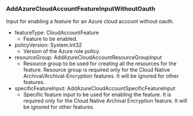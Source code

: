 ### AddAzureCloudAccountFeatureInputWithoutOauth
Input for enabling a feature for an Azure cloud account without oauth.

- featureType: CloudAccountFeature
  - Feature to be enabled.
- policyVersion: System.Int32
  - Version of the Azure role policy.
- resourceGroup: AddAzureCloudAccountResourceGroupInput
  - Resource group to be used for creating all the resources for the feature. Resource group is required only for the Cloud Native Archival/Archival-Encryption features. It will be ignored for other features.
- specificFeatureInput: AddAzureCloudAccountSpecificFeatureInput
  - Specific feature input to be used for enabling the feature. It is required only for the Cloud Native Archival Encryption feature. It will be ignored for other features.
